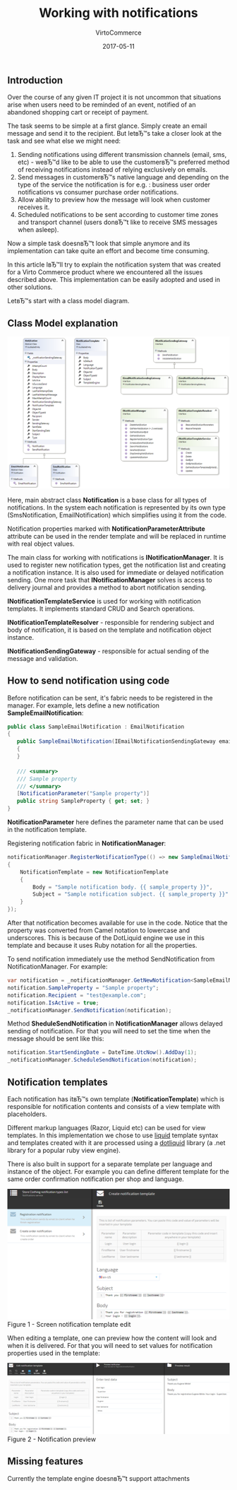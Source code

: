 ﻿---
author: VirtoCommerce
category: virtocommerce-docs
date: 2017-05-11
excerpt: The developer guide to Virto Commerce notification system
tags: [ docs, commerce, demo, ecommerce, sdk, notifications ]
title: 'Working with notifications'
layout: docs
---
## Introduction

Over the course of any given IT project it is not uncommon that situations arise when users need to be reminded of an event, notified of an abandoned shopping cart or receipt of payment.

The task seems to be simple at a first glance. Simply create an email message and send it to the recipient. But letвЂ™s take a closer look at the task and see what else we might need:
1. Sending notifications using different transmission channels (email, sms, etc) - weвЂ™d like to be able to use the customerвЂ™s preferred method of receiving notifications instead of relying exclusively on emails.
1. Send messages in customerвЂ™s native language and depending on the type of the service the notification is for e.g. : business user order notifications vs consumer purchase order notifications.
1. Allow ability to preview how the message will look when customer receives it.
1. Scheduled notifications to be sent according to customer time zones and transport channel (users donвЂ™t like to receive SMS messages when asleep).

Now a simple task doesnвЂ™t look that simple anymore and its implementation can take quite an effort and become time consuming.

In this article IвЂ™ll try to explain the notification system that was created for a Virto Commerce product where we encountered all the issues described above. This implementation can be easily adopted and used in other solutions.

LetвЂ™s start with a class model diagram.

## Class Model explanation

![](../../../assets/images/docs/working-with-notifications-cd.png)

Here, main abstract class **Notification** is a base class for all types of notifications. In the system each notification is represented by its own type (SmsNotification, EmailNotification) which simplifies using it from the code.

Notification properties marked with **NotificationParameterAttribute** attribute can be used in the render template and will be replaced in runtime with real object values.

The main class for working with notifications is **INotificationManager**. It is used to register new notification types, get the notification list and creating a notification instance. It is also used for immediate or delayed notification sending. One more task that **INotificationManager** solves is access to delivery journal and provides a method to abort notification sending.

**INotificationTemplateService** is used for working with notification templates. It implements standard CRUD and Search operations.

**INotificationTemplateResolver** - responsible for rendering subject and body of notification, it is based on the template and notification object instance.

**INotificationSendingGateway** - responsible for actual sending of the message and validation.

## How to send notification using code

Before notification can be sent, it's fabric needs to be registered in the manager. For example, lets define a new notification **SampleEmailNotification**:

```C#
public class SampleEmailNotification : EmailNotification
{
   public SampleEmailNotification(IEmailNotificationSendingGateway emailNotificationSendingGateway) : base(emailNotificationSendingGateway)
   {
   }

   /// <summary>
   /// Sample property
   /// </summary>
   [NotificationParameter("Sample property")]
   public string SampleProperty { get; set; }
}
```

**NotificationParameter** here defines the parameter name that can be used in the notification template.

Registering notification fabric in **NotificationManager**:

```C#
notificationManager.RegisterNotificationType(() => new SampleEmailNotification (container.Resolve<IEmailNotificationSendingGateway>())
{
    NotificationTemplate = new NotificationTemplate
    {
        Body = "Sample notification body. {{ sample_property }}",
        Subject = "Sample notification subject. {{ sample_property }}"
    }
});
```

After that notification becomes available for use in the code. Notice that the property was converted from Camel notation to lowercase and underscores. This is because of the DotLiquid engine we use in this template and because it uses Ruby notation for all the properties.

To send notification immediately use the method SendNotification from NotificationManager. For example:

```C#
var notification = _notificationManager.GetNewNotification<SampleEmailNotification>();
notification.SampleProperty = "Sample property";
notification.Recipient = "test@example.com";
notification.IsActive = true;
_notificationManager.SendNotification(notification);
```

Method **SheduleSendNotification** in **NotificationManager** allows delayed sending of notification. For that you will need to set the time when the message should be sent like this:

```C#
notification.StartSendingDate = DateTime.UtcNow().AddDay(1);
_notificationManager.ScheduleSendNotification(notification);
```

## Notification templates

Each notification has itвЂ™s own template (**NotificationTemplate**) which is responsible for notification contents and consists of a view template with placeholders.

Different markup languages (Razor, Liquid etc) can be used for view templates. In this implementation we chose to use [liquid](http://liquidmarkup.org) template syntax and templates created with it are processed using a [dotliquid](http://dotliquidmarkup.org) library (a .net library for a popular ruby view engine).

There is also built in support for a separate template per language and instance of the object. For example you can define different template for the same order confirmation notification per shop and language.


![](../../../assets/images/docs/working-with-notifications-fig-1.png)
Figure 1 - Screen notification template edit

When editing a template, one can preview how the content will look and when it is delivered. For that you will need to set values for notification properties used in the template:


![](../../../assets/images/docs/working-with-notifications-fig-2.png)
Figure 2 - Notification preview

## Missing features

Currently the template engine doesnвЂ™t support attachments

